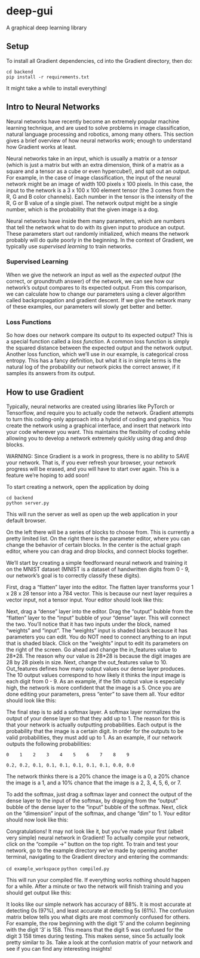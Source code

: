 # deep-gui
A graphical deep learning library

## Setup
To install all Gradient dependencies, cd into the Gradient directory, then do:

```
cd backend
pip install -r requirements.txt
```

It might take a while to install everything!

## Intro to Neural Networks
Neural networks have recently become an extremely popular machine learning technique, and are used to solve problems in image classification, natural language processing and robotics, among many others. This section gives a brief overview of how neural networks work; enough to understand how Gradient works at least.

Neural networks take in an input, which is usually a matrix or a _tensor_ (which is just a matrix but with an extra dimension, think of a matrix as a square and a tensor as a cube or even hypercube!), and spit out an output. For example, in the case of image classification, the input of the neural network might be an image of width 100 pixels x 100 pixels. In this case, the input to the network is a 3 x 100 x 100 element tensor (the 3 comes from the R, G and B color channels). Each number in the tensor is the intensity of the R, G or B value of a single pixel. The network output might be a single number, which is the probability that the given image is a dog.

Neural networks have inside them many parameters, which are numbers that tell the network what to do with its given input to produce an output. These parameters start out randomly initialized, which means the network probably will do quite poorly in the beginning. In the context of Gradient, we typically use _supervised learning_ to train networks. 

### Supervised Learning
When we give the network an input as well as the _expected output_ (the correct, or groundtruth answer) of the network, we can see how our network’s output compares to its expected output. From this comparison, we can calculate how to change our parameters using a clever algorithm called backpropagation and gradient descent. If we give the network many of these examples, our parameters will slowly get better and better. 

### Loss Functions
So how does our network compare its output to its expected output? This is a special function called a _loss function_. A common loss function is simply the squared distance between the expected output and the network output. Another loss function, which we’ll use in our example, is categorical cross entropy. This has a fancy definition, but what it is in simple terms is the natural log of the probability our network picks the correct answer, if it samples its answers from its output. 

## How to use Gradient
Typically, neural networks are created using libraries like PyTorch or Tensorflow, and require you to actually code the network. Gradient attempts to turn this coding-only approach into a hybrid of coding and graphics. You create the network using a graphical interface, and insert that network into your code wherever you want. This maintains the flexibility of coding while allowing you to develop a network extremely quickly using drag and drop blocks.

WARNING: Since Gradient is a work in progress, there is no ability to SAVE your network. That is, if you ever refresh your browser, your network progress will be erased, and you will have to start over again. This is a feature we’re hoping to add soon! 

To start creating a network, open the application by doing 

```
cd backend
python server.py
```

This will run the server as well as open up the web application in your default browser.

On the left there will be a series of blocks to choose from. This is currently a pretty limited list. On the right there is the parameter editor, where you can change the behavior of certain blocks. In the center is the actual graph editor, where you can drag and drop blocks, and connect blocks together.

We’ll start by creating a simple feedforward neural network and training it on the MNIST dataset (MNIST is a dataset of handwritten digits from 0 - 9, our network’s goal is to correctly classify these digits). 

First, drag a “flatten” layer into the editor. The flatten layer transforms your 1 x 28 x 28 tensor into a 784 vector. This is because our next layer requires a vector input, not a tensor input. Your editor should look like this:


Next, drag a “dense” layer into the editor. Drag the “output” bubble from the “flatten” layer to the “input” bubble of your “dense” layer. This will connect the two. You’ll notice that it has two inputs under the block, named “weights” and “input”. The “weights” input is shaded black because it has parameters you can edit. You do NOT need to connect anything to an input that is shaded black. Click on the “weights” input to edit its parameters on the right of the screen. Go ahead and change the in_features value to 28\*28. The reason why our value is 28\*28 is because the digit images are 28 by 28 pixels in size. Next, change the out_features value to 10. Out_features defines how many output values our dense layer produces. The 10 output values correspond to how likely it thinks the input image is each digit from 0 - 9. As an example, if the 5th output value is especially high, the network is more confident that the image is a 5. Once you are done editing your parameters, press “enter” to save them all. Your editor should look like this:



The final step is to add a softmax layer. A softmax layer normalizes the output of your dense layer so that they add up to 1. The reason for this is that your network is actually outputting probabilities. Each output is the probability that the image is a certain digit. In order for the outputs to be valid probabilities, they must add up to 1. As an example, if our network outputs the following probabilities:

```
0    1    2    3    4    5    6    7    8    9

0.2, 0.2, 0.1, 0.1, 0.1, 0.1, 0.1, 0.1, 0.0, 0.0
```

The network thinks there is a 20% chance the image is a 0, a 20% chance the image is a 1, and a 10% chance that the image is a 2, 3, 4, 5, 6, or 7. 

To add the softmax, just drag a softmax layer and connect the output of the dense layer to the input of the softmax, by dragging from the “output” bubble of the dense layer to the “input” bubble of the softmax. Next, click on the “dimension” input of the softmax, and change “dim” to 1. Your editor should now look like this:



Congratulations! It may not look like it, but you’ve made your first (albeit very simple) neural network in Gradient! To actually compile your network, click on the “compile ->” button on the top right. To train and test your network, go to the example directory we’ve made by opening another terminal, navigating to the Gradient directory and entering the commands:

`cd example_workspace`
`python compiled.py`

This will run your compiled file. If everything works nothing should happen for a while. After a minute or two the network will finish training and you should get output like this:



It looks like our simple network has accuracy of 88%. It is most accurate at detecting 0s (97%), and least accurate at detecting 5s (61%). The confusion matrix below tells you what digits are most commonly confused for others. For example, the row beginning with the digit ‘5’ and the column beginning with the digit ‘3’ is 158. This means that the digit 5 was confused for the digit 3 158 times during testing. This makes sense, since 5s actually look pretty similar to 3s. Take a look at the confusion matrix of your network and see if you can find any interesting insights!
